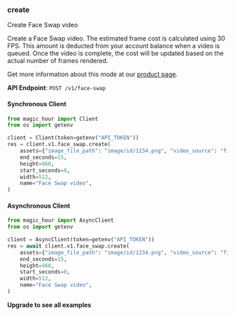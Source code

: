 
### create <a name="create"></a>
Create Face Swap video

Create a Face Swap video. The estimated frame cost is calculated using 30 FPS. This amount is deducted from your account balance when a video is queued. Once the video is complete, the cost will be updated based on the actual number of frames rendered.
  
Get more information about this mode at our [product page](/products/face-swap).
  

**API Endpoint**: `POST /v1/face-swap`

#### Synchronous Client

```python
from magic_hour import Client
from os import getenv

client = Client(token=getenv("API_TOKEN"))
res = client.v1.face_swap.create(
    assets={"image_file_path": "image/id/1234.png", "video_source": "file"},
    end_seconds=15,
    height=960,
    start_seconds=0,
    width=512,
    name="Face Swap video",
)
```

#### Asynchronous Client

```python
from magic_hour import AsyncClient
from os import getenv

client = AsyncClient(token=getenv("API_TOKEN"))
res = await client.v1.face_swap.create(
    assets={"image_file_path": "image/id/1234.png", "video_source": "file"},
    end_seconds=15,
    height=960,
    start_seconds=0,
    width=512,
    name="Face Swap video",
)
```

**Upgrade to see all examples**
